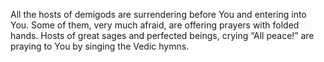 All the hosts of demigods are surrendering before You and entering into You. Some of them, very much afraid, are offering prayers with folded hands. Hosts of great sages and perfected beings, crying “All peace!” are praying to You by singing the Vedic hymns.